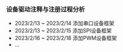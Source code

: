 ###   设备驱动注释与注册过程分析

- 2023/2/13 ~ 2023/2/14 添加串口设备框架
- 2023/2/13 ~ 2023/2/15 添加SPI设备框架
- 2023/2/16 ~ 2023/2/18 添加PWM设备框架
- ...
